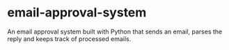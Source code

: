 # email-approval-system
An email approval system built with Python that sends an email, parses the reply and keeps track of processed emails.
